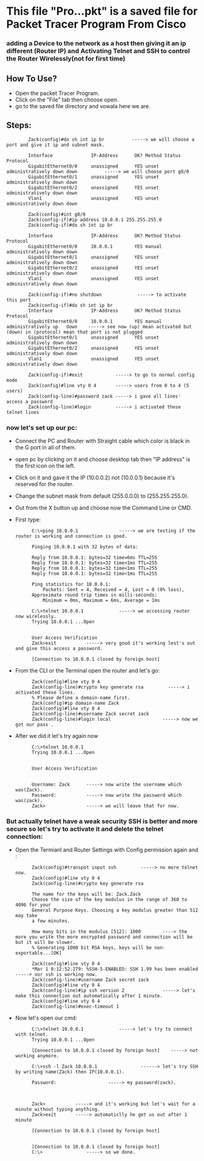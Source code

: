 # This file "Pro...pkt" is a saved file for Packet Tracer Program From Cisco
### adding a Device to the network as a host then giving it an ip different (Router IP) and Activating Telnet and SSH to control the Router Wirelessly(not for first time)

## How To Use?
- Open the packet Tracer Program.
- Click on the "File" tab then choose open.
- go to the saved file directory and vowala here we are.

## Steps:

            Zack(config)#do sh int ip br          -----> we will choose a port and give it ip and subnet mask.

            Interface              IP-Address      OK? Method Status                Protocol 
            GigabitEthernet0/0     unassigned      YES unset  administratively down down          -----> we will choose port g0/0
            GigabitEthernet0/1     unassigned      YES unset  administratively down down 
            GigabitEthernet0/2     unassigned      YES unset  administratively down down 
            Vlan1                  unassigned      YES unset  administratively down down

            Zack(config)#int g0/0
            Zack(config-if)#ip address 10.0.0.1 255.255.255.0
            Zack(config-if)#do sh int ip br

            Interface              IP-Address      OK? Method Status                 Protocol 
            GigabitEthernet0/0     10.0.0.1        YES manual  administratively down down
            GigabitEthernet0/1     unassigned      YES unset   administratively down down 
            GigabitEthernet0/2     unassigned      YES unset   administratively down down 
            Vlan1                  unassigned      YES unset   administratively down down
          
            Zack(config-if)#no shutdown             -----> to activate this port
            Zack(config-if)#do sh int ip br
            Interface              IP-Address      OK? Method Status                 Protocol         
            GigabitEthernet0/0     10.0.0.1        YES manual  administratively up   down    -----> see now (up) mean activated but (down) in (protocol) mean that port is not plugged
            GigabitEthernet0/1     unassigned      YES unset   administratively down down 
            GigabitEthernet0/2     unassigned      YES unset   administratively down down 
            Vlan1                  unassigned      YES unset   administratively down down

            Zack(config-if)#exit            -----> to go to normal config mode
            Zack(config)#line vty 0 4       -----> users from 0 to 4 (5 users)
            Zack(config-line)#password zack -----> i gave all lines' access a password
            Zack(config-line)#login         -----> i activated these telnet lines

### now let's set up our pc:
- Connect the PC and Router with Straight cable which color is black in the G port in all of them.
- open pc by clicking on it and choose desktop tab then "IP address" is the first icon on the left.
- Click on it and gave it the IP (10.0.0.2) not (10.0.0.1) because it's reserved for the router.
- Change the subnet mask from default (255.0.0.0) to (255.255.255.0).
- Out from the X button up and choose now the Command Line or CMD.
- First type:

            C:\>ping 10.0.0.1               -----> we are testing if the router is working and connection is good.
            
            Pinging 10.0.0.1 with 32 bytes of data:

            Reply from 10.0.0.1: bytes=32 time=6ms TTL=255
            Reply from 10.0.0.1: bytes=32 time<1ms TTL=255
            Reply from 10.0.0.1: bytes=32 time<1ms TTL=255
            Reply from 10.0.0.1: bytes=32 time<1ms TTL=255

            Ping statistics for 10.0.0.1:
                Packets: Sent = 4, Received = 4, Lost = 0 (0% loss),
            Approximate round trip times in milli-seconds:
                Minimum = 0ms, Maximum = 6ms, Average = 1ms

            C:\>telnet 10.0.0.1             -----> we accessing router now wirelessly.
            Trying 10.0.0.1 ...Open


            User Access Verification
            Zack>exit           -----> very good it's working lest's out and give this access a password.

            [Connection to 10.0.0.1 closed by foreign host]

- From the CLI or the Terminal open the router and let's go:
            
            Zack(config)#line vty 0 4         
            Zack(config-line)#crypto key generate rsa         -----> i activated these lines.
            % Please define a domain-name first.
            Zack(config)#ip domain-name Zack
            Zack(config)#line vty 0 4
            Zack(config-line)#username Zack secret zack
            Zack(config-line)#login local                   -----> now we got our pass .        
- After we did it let's try again now

            C:\>telnet 10.0.0.1
            Trying 10.0.0.1 ...Open


            User Access Verification


            Username: Zack      -----> now write the username which was(Zack).
            Password:           -----> now write the password which was(zack).
            Zack>               -----> we will leave that for now.
### But actually telnet have a weak security SSH is better and more secure so let's try to activate it and delete the telnet connection:
- Open the Termianl and Router Settings with Config permission again and :

            Zack(config)#transpot input ssh         -----> no more telnet now.
            Zack(config)#line vty 0 4
            Zack(config-line)#crypto key generate rsa

            The name for the keys will be: Zack.Zack
            Choose the size of the key modulus in the range of 360 to 4096 for your
            General Purpose Keys. Choosing a key modulus greater than 512 may take
            a few minutes.

            How many bits in the modulus [512]: 1000        ----> the more you write the more encrypted password and connection will be but it will be slower.
            % Generating 1000 bit RSA keys, keys will be non-exportable...[OK]

            Zack(config)#line vty 0 4
            *Mar 1 0:12:52.279: %SSH-5-ENABLED: SSH 1.99 has been enabled           -----> our ssh is working now.
            Zack(config-line)#username Zack secret zack
            Zack(config)#line vty 0 4
            Zack(config-line)#ip ssh version 2              -----> let's make this connection out automatically after 1 minute.
            Zack(config)#line vty 0 4
            Zack(config-line)#exec-timeout 1
- Now let's open our cmd:

            C:\>telnet 10.0.0.1             -----> let's try to connect with telnet.
            Trying 10.0.0.1 ...Open

            [Connection to 10.0.0.1 closed by foreign host]    -----> not working anymore.

            C:\>ssh -l Zack 10.0.0.1                ------> let's try SSH by writing name(Zack) then IP(10.0.0.1).

            Password:                   -----> my password(zack).



            Zack>           -----> and it's working but let's wait for a minute without typing anything.
            Zack>exit       -----> automaticlly he get us out after 1 minute 

            [Connection to 10.0.0.1 closed by foreign host]


            [Connection to 10.0.0.1 closed by foreign host]
            C:\>                -----> so we done.